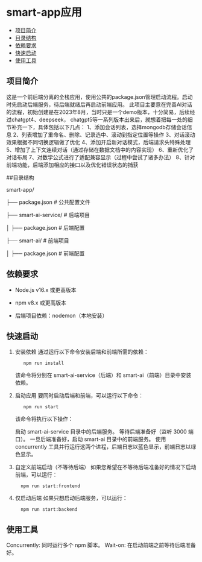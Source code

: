 # smart-app应用

  - [项目简介](#项目简介)
  - [目录结构](#目录结构)
  - [依赖要求](#依赖要求)
  - [快速启动](#快速启动)
  - [使用工具](#使用工具)

## 项目简介

这是一个前后端分离的全栈应用，使用公共的package.json管理启动流程。启动时先启动后端服务，待后端就绪后再启动前端应用。
此项目主要意在完善AI对话的流程，初始创建是在2023年8月，当时只是一个demo版本，十分简易，后续经过chatgpt4、deepseek，
chatgpt5等一系列版本出来后，就想着把每一处的细节补充一下，具体包括以下几点：
  1、添加会话列表，选择mongodb存储会话信息
  2、列表增加了重命名、删除、记录选中、滚动到指定位置等操作
  3、对话滚动效果根据不同切换逻辑做了优化
  4、添加开启新对话模式，后端请求头特殊处理
  5、增加了上下文连续对话（通过存储在数据文档中的内容实现）
  6、重新优化了对话布局
  7、对数学公式进行了适配兼容显示（过程中尝试了诸多办法）
  8、针对前端功能，后端添加相应的接口以及优化错误状态的捕获

##目录结构

smart-app/

├── package.json        # 公共配置文件

├── smart-ai-service/   # 后端项目

│ ├── package.json     # 后端配置

├── smart-ai/           # 前端项目

│ ├── package.json     # 前端配置

## 依赖要求

- Node.js v16.x 或更高版本

- npm v8.x 或更高版本

- 后端项目依赖：nodemon（本地安装）

## 快速启动

1. 安装依赖
   通过运行以下命令安装后端和前端所需的依赖：

   ```
      npm run install
   ```

   该命令将分别在 smart-ai-service（后端）和 smart-ai（前端）目录中安装依赖。

2. 启动应用
   要同时启动后端和前端，可以运行以下命令：

   ```
      npm run start
   ```
   该命令将执行以下操作：

   启动 smart-ai-service 目录中的后端服务。
   等待后端准备好（监听 3000 端口）。
   一旦后端准备好，启动 smart-ai 目录中的前端服务。
   使用 concurrently 工具并行运行这两个进程，后端日志以蓝色显示，前端日志以绿色显示。

3. 自定义前端启动（不等待后端）
   如果您希望在不等待后端准备好的情况下启动前端，可以运行：

   ```
     npm run start:frontend
   ```

4. 仅启动后端
   如果只想启动后端服务，可以运行：

   ```
     npm run start:backend
   ```

## 使用工具

   Concurrently: 同时运行多个 npm 脚本。
   Wait-on: 在启动前端之前等待后端准备好。
